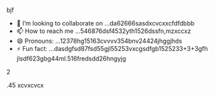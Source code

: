 bjf
- 💞️ I’m looking to collaborate on ...da62666sasdxcvcxxcfdfdbbb
- 📫 How to reach me ...546876dsf4532yth1526dssfn,mzxccxz
- 😄 Pronouns: ...12378hg15163cvvvv354bnv24424jhggjhds
- ⚡ Fun fact: ...dasdgfsd87fsd55gjl55253vxcgsdfgb1525233+3+3gfh
jlsdf623gbg44ml.516fredsdd26hngyjg
<!---4885gnf5bvv
werewlop/werewlop is a ✨ special ✨ repository because its `READMEvbbv.md` (thadsdicxs file) ap25pears on your GitHub profile.sf
You can click the Preview link to take a look at your ch456nges.cxvhnhn
--->2
.45
xcvxcvcx

